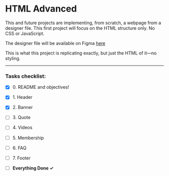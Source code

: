 # HTML Advanced

This and future projects are implementing, from scratch, a webpage from a
designer file. This first project will focus on the HTML structure only. No CSS
or JavaScript.

The designer file will be available on Figma [here](https://www.figma.com/file/XrEAsu1vQj5fhVaNG38d2W/Homepage)

This is what this project is replicating exactly, but just the HTML of it—no styling.

---

### Tasks checklist:
[//]: # ("‎" comes before every number because otherwise the numbers will be formatted like "i, ii, iii, iv, etc." instead of "1, 2, 3, 4, etc.")
- [X] ‎0. README and objectives!
- [X] ‎1. Header
- [X] ‎2. Banner
- [ ] ‎3. Quote
- [ ] ‎4. Videos
- [ ] ‎5. Membership
- [ ] ‎6. FAQ
- [ ] ‎7. Footer

- [ ] **‎Everything Done ✓**